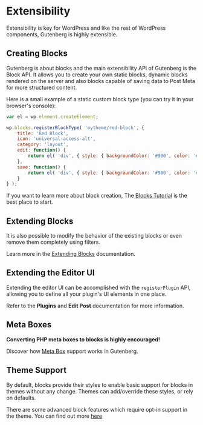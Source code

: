 # Extensibility

Extensibility is key for WordPress and like the rest of WordPress components, Gutenberg is highly extensible.


## Creating Blocks

Gutenberg is about blocks and the main extensibility API of Gutenberg is the Block API. It allows you to create your own static blocks, dynamic blocks rendered on the server and also blocks capable of saving data to Post Meta for more structured content.

Here is a small example of a static custom block type (you can try it in your browser's console):

```js
var el = wp.element.createElement;

wp.blocks.registerBlockType( 'mytheme/red-block', {
	title: 'Red Block',
	icon: 'universal-access-alt',
	category: 'layout',
	edit: function() {
		return el( 'div', { style: { backgroundColor: '#900', color: '#fff', padding: '20px' } }, 'I am a red block.' );
	},
	save: function() {
		return el( 'div', { style: { backgroundColor: '#900', color: '#fff', padding: '20px' } }, 'I am a red block.' );
	}
} );
```

If you want to learn more about block creation, The [Blocks Tutorial](./blocks) is the best place to start.

## Extending Blocks

It is also possible to modify the behavior of the existing blocks or even remove them completely using filters.

Learn more in the [Extending Blocks](./extensibility/extending-blocks) documentation.

## Extending the Editor UI

Extending the editor UI can be accomplished with the `registerPlugin` API, allowing you to define all your plugin's UI elements in one place.

Refer to the **Plugins** and **Edit Post** documentation for more information.

## Meta Boxes

**Converting PHP meta boxes to blocks is highly encouraged!**

Discover how [Meta Box](./extensibility/meta-box) support works in Gutenberg.

## Theme Support

By default, blocks provide their styles to enable basic support for blocks in themes without any change. Themes can add/override these styles, or rely on defaults.

There are some advanced block features which require opt-in support in the theme. You can find out more [here](./extensibility/theme-support)
